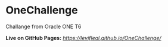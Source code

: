 # OneChallenge
 Challange from Oracle ONE T6

__Live on GitHub Pages:__
_https://levifleal.github.io/OneChallenge/_
